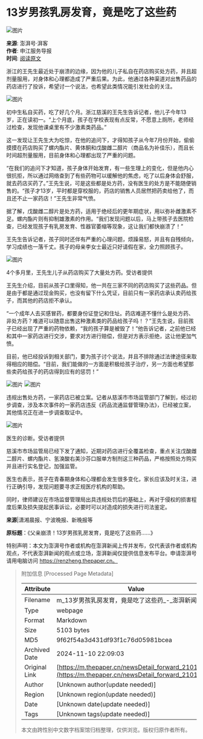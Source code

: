 # 13岁男孩乳房发育，竟是吃了这些药

![图片](https://image.thepaper.cn/publish/interaction/image/3/710/30.jpg)

**来源**: 澎湃号·湃客  
**作者**: 申江服务导报  
**时间**: [阅读原文](http://mp.weixin.qq.com/s?__biz=MTY5MDE1MzE0MQ==&mid=2650599978&idx=2&sn=c24e4a5f3ac0e586673134e40f7b23e4&chksm=548a15f063fd9ce69e2a2cfd8ef3c9a885d685e6d1e1bd042049a49cf8f635a44945634c488b&scene=27#wechat_redirect)

浙江的王先生最近处于崩溃的边缘，因为他的儿子私自在药店购买处方药，并且超剂量服用，对身体和心理都造成了严重后果。为此，他通过各种渠道对出售药品的药店进行了投诉，希望讨一个说法，也希望此类情况能引发社会的关注。

![图片](https://imagepphcloud.thepaper.cn/pph/image/228/177/821.jpg)

初中生私自买药，吃了好几个月。浙江慈溪的王先生告诉记者，他儿子今年13岁，正在读初一。“上个月底，孩子在学校表现有点反常，不愿意上厕所，老师经过检查，发现他课桌里有不少激素类药品。”

这一发现让王先生大为吃惊，在他的追问下，才得知孩子从今年7月份开始，偷偷摸摸在药店购买了螺内酯片、黄体酮和戊酸雌二醇片（商品名为补佳乐），而且长时间超剂量服用，目前身体和心理都出现了严重的问题。

“在我们的追问下才知道，孩子身体开始发育，有一些生理上的变化，但是他内心很抗拒，所以通过网络查到了有些药物可以缓解他的焦虑，吃了以后身体会舒服，就去药店买药了。”王先生说，可是这些都是处方药，没有医生的处方是不能随便销售的。“孩子才13岁，平时都是穿校服的，药店的销售人员居然把药卖给他了，而且还不止一家药店！”王先生非常气愤。

据了解，戊酸雌二醇片是处方药，适用于绝经后的更年期症状，用以弥补雌激素不足。螺内酯片则有抑制雄激素的作用。“我们发现问题以后，马上带孩子去医院检查，已经发现孩子有乳房发育、性器官萎缩等现象，这让我们都快崩溃了！”

王先生告诉记者，孩子同时还伴有严重的心理问题，烦躁易怒，并且有自残倾向，学习成绩也一落千丈。孩子的母亲李女士最近只好请假在家，全力照顾孩子。

![图片](https://imagepphcloud.thepaper.cn/pph/image/228/177/823.jpg)

4个多月里，王先生儿子从药店购买了大量处方药。受访者提供

王先生介绍，目前从孩子口里得知，他一共在三家不同的药店购买了这些药品。但是由于都是通过现金购买，也没有留下什么凭证，目前只有一家药店承认卖药给孩子，而其他的药店拒不承认。

“一个成年人去买感冒药，都要身份证登记和住址。药店难道不懂什么是处方药、非处方药？难道可以随意出售这种激素类的药品给孩子吗！？”王先生说，目前孩子已经出现了严重的药物依赖，“我的孩子算是被毁了！”他告诉记者，之前他已经和其中一家药店进行交涉，要求对方进行赔偿，但是对方表示拒绝，这让他更加气愤。

目前，他已经投诉到相关部门，要为孩子讨个说法，并且不排除通过法律途径来取得相应的赔偿。“目前，我们能做的一方面是积极给孩子治疗，另一方面也希望那些卖药给孩子的药店得到应有的惩罚！”

![图片](https://imagepphcloud.thepaper.cn/pph/image/228/177/824.jpg)
![图片](https://imagepphcloud.thepaper.cn/pph/image/228/177/826.jpg)

违规出售处方药，一家药店已被立案。记者从慈溪市市场监管部门了解到，经过初步调查，涉及本次事件的一家药店违反《药品流通监督管理办法》，已经被立案，其他情况正在进一步调查取证中。

![图片](https://imagepphcloud.thepaper.cn/pph/image/228/177/827.jpg)

医生的诊断。受访者提供

慈溪市市场监管局已经下发了通知，近期对药店进行全覆盖检查，重点关注戊酸雌二醇片、螺内酯片、氢溴酸右美沙芬口服单方制剂这三种药品，严格按照处方购买并且进行实名登记，加强监管。

医生也表示，孩子在青春期身体和心理都会发生很多变化，家长应该及时关注，进行正确引导，发现问题要寻求正规医疗机构的帮助。

同时，律师建议在市场监督管理局出具违规处罚后的基础上，再对于侵权的损害程度后果及损失提起民事诉讼，必要时可以对造成的损失进行司法鉴定。

**来源**|潇湘晨报、宁波晚报、新晚报等

**原标题**：《父亲崩溃！13岁男孩乳房发育，竟是吃了这些药……》 

特别声明：本文为澎湃号作者或机构在澎湃新闻上传并发布，仅代表该作者或机构观点，不代表澎湃新闻的观点或立场，澎湃新闻仅提供信息发布平台。申请澎湃号请用电脑访问 https://renzheng.thepaper.cn。

> 附加信息 [Processed Page Metadata]
>
> | Attribute       | Value                                  |
> |-----------------|----------------------------------------|
> | Filename        | m_13岁男孩乳房发育，竟是吃了这些药_-_澎湃新闻.md                             |
> | Type            | webpage                                 |
> | Format          | Markdown                               |
> | Size            | 5103 bytes                           |
> | MD5             | 9f62f54a3d431df93f1c76d05981bcea                                  |
> | Archived Date   | 2024-11-10 22:09:03                             |
> | Original Link   | [https://m.thepaper.cn/newsDetail_forward_21012397](https://m.thepaper.cn/newsDetail_forward_21012397)                         |
> | Author          | [Unknown author(update needed)]                              |
> | Region          | [Unknown region(update needed)]                              |
> | Date            | [Unknown date(update needed)]                                 |
> | Tags            | [Unknown tags(update needed)]                                 |
>
> 本文由跨性别中文数字档案馆归档整理，仅供浏览。版权归原作者所有。
>